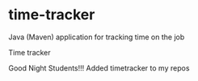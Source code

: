 # time-tracker
Java (Maven) application for tracking time on the job

Time tracker

Good Night Students!!!
Added timetracker to my repos
